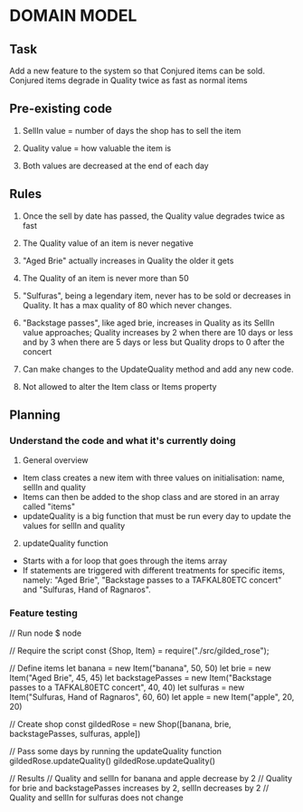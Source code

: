 # DOMAIN MODEL

## Task

Add a new feature to the system so that Conjured items can be sold. Conjured items degrade in Quality twice as fast as normal items

## Pre-existing code

1. SellIn value = number of days the shop has to sell the item

2. Quality value = how valuable the item is

3. Both values are decreased at the end of each day

## Rules

1. Once the sell by date has passed, the Quality value degrades twice as fast

2. The Quality value of an item is never negative

3. "Aged Brie" actually increases in Quality the older it gets

4. The Quality of an item is never more than 50

5. "Sulfuras", being a legendary item, never has to be sold or decreases in Quality. It has a max quality of 80 which never changes.

6. "Backstage passes", like aged brie, increases in Quality as its SellIn value approaches; Quality increases by 2 when there are 10 days or less and by 3 when there are 5 days or less but Quality drops to 0 after the concert

7. Can make changes to the UpdateQuality method and add any new code.

8. Not allowed to alter the Item class or Items property

## Planning

### Understand the code and what it's currently doing

1. General overview
  - Item class creates a new item with three values on initialisation: name, sellIn and quality
  - Items can then be added to the shop class and are stored in an array called "items"
  - updateQuality is a big function that must be run every day to update the values for sellIn and quality

2. updateQuality function
  - Starts with a for loop that goes through the items array
  - If statements are triggered with different treatments for specific items, namely: "Aged Brie", "Backstage passes to a TAFKAL80ETC concert" and "Sulfuras, Hand of Ragnaros".

### Feature testing

// Run node
$ node

// Require the script
const {Shop, Item} = require("./src/gilded_rose");

// Define items
let banana = new Item("banana", 50, 50)
let brie = new Item("Aged Brie", 45, 45)
let backstagePasses = new Item("Backstage passes to a TAFKAL80ETC concert", 40, 40)
let sulfuras = new Item("Sulfuras, Hand of Ragnaros", 60, 60)
let apple = new Item("apple", 20, 20)

// Create shop
const gildedRose = new Shop([banana, brie, backstagePasses, sulfuras, apple])

// Pass some days by running the updateQuality function
gildedRose.updateQuality()
gildedRose.updateQuality()

// Results
// Quality and sellIn for banana and apple decrease by 2
// Quality for brie and backstagePasses increases by 2, sellIn decreases by 2
// Quality and sellIn for sulfuras does not change
